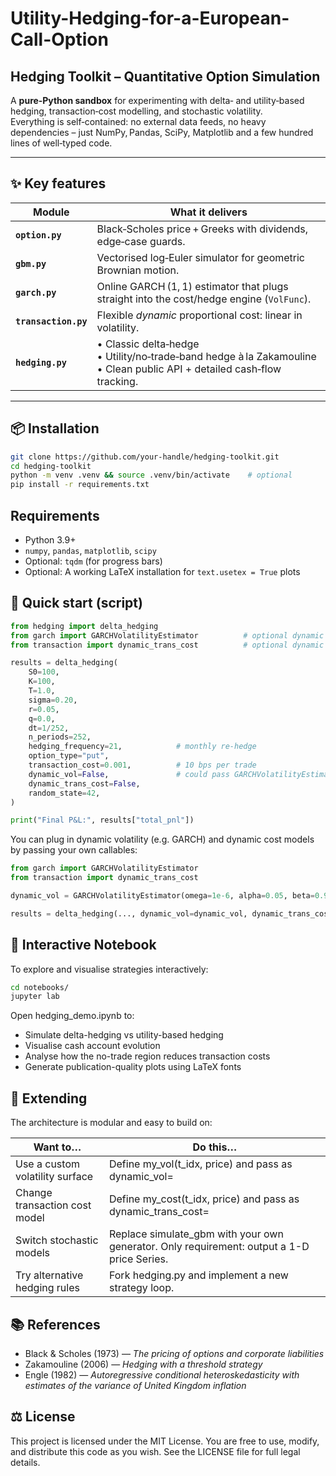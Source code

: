 # Utility-Hedging-for-a-European-Call-Option

## Hedging Toolkit – Quantitative Option Simulation

A **pure‑Python sandbox** for experimenting with delta‑ and utility‑based
hedging, transaction‑cost modelling, and stochastic volatility.  
Everything is self‑contained: no external data feeds, no heavy dependencies –
just NumPy, Pandas, SciPy, Matplotlib and a few hundred lines of well‑typed
code.

---

## ✨ Key features

| Module | What it delivers |
|--------|------------------|
| **`option.py`** | Black‑Scholes price + Greeks with dividends, edge‑case guards. |
| **`gbm.py`** | Vectorised log‑Euler simulator for geometric Brownian motion. |
| **`garch.py`** | Online GARCH (1, 1) estimator that plugs straight into the cost/hedge engine (`VolFunc`). |
| **`transaction.py`** | Flexible *dynamic* proportional cost: linear in volatility. |
| **`hedging.py`** | • Classic delta‑hedge<br>• Utility/no‑trade‑band hedge à la Zakamouline<br>• Clean public API + detailed cash‑flow tracking. |

---

## 📦 Installation

```bash
git clone https://github.com/your‑handle/hedging‑toolkit.git
cd hedging‑toolkit
python -m venv .venv && source .venv/bin/activate    # optional
pip install -r requirements.txt
```

## Requirements

* Python 3.9+
* `numpy`, `pandas`, `matplotlib`, `scipy`
* Optional: `tqdm` (for progress bars)
* Optional: A working LaTeX installation for `text.usetex = True` plots


## 🚀 Quick start (script)

```python
from hedging import delta_hedging
from garch import GARCHVolatilityEstimator          # optional dynamic vol
from transaction import dynamic_trans_cost          # optional dynamic cost

results = delta_hedging(
    S0=100, 
    K=100, 
    T=1.0,
    sigma=0.20, 
    r=0.05, 
    q=0.0,
    dt=1/252, 
    n_periods=252,
    hedging_frequency=21,            # monthly re‑hedge
    option_type="put",
    transaction_cost=0.001,          # 10 bps per trade
    dynamic_vol=False,               # could pass GARCHVolatilityEstimator(...)
    dynamic_trans_cost=False,
    random_state=42,
)

print("Final P&L:", results["total_pnl"])
```

You can plug in dynamic volatility (e.g. GARCH) and dynamic cost models by passing your own callables:

```python
from garch import GARCHVolatilityEstimator
from transaction import dynamic_trans_cost

dynamic_vol = GARCHVolatilityEstimator(omega=1e-6, alpha=0.05, beta=0.9, initial_vol=0.2)

results = delta_hedging(..., dynamic_vol=dynamic_vol, dynamic_trans_cost=dynamic_trans_cost)
```

## 📓 Interactive Notebook

To explore and visualise strategies interactively:

```bash
cd notebooks/
jupyter lab
```
Open hedging_demo.ipynb to:

* Simulate delta-hedging vs utility-based hedging
* Visualise cash account evolution
* Analyse how the no-trade region reduces transaction costs
* Generate publication-quality plots using LaTeX fonts

## 🧩 Extending

The architecture is modular and easy to build on:

| Want to… | Do this… |
|----------|----------|
| Use a custom volatility surface | Define my_vol(t_idx, price) and pass as dynamic_vol= |
| Change transaction cost model | Define my_cost(t_idx, price) and pass as dynamic_trans_cost= |
| Switch stochastic models | 	Replace simulate_gbm with your own generator. Only requirement: output a 1-D price Series. |
| Try alternative hedging rules | Fork hedging.py and implement a new strategy loop. |

## 📚 References

* Black & Scholes (1973) — _The pricing of options and corporate liabilities_
* Zakamouline (2006) — _Hedging with a threshold strategy_
* Engle (1982) — _Autoregressive conditional heteroskedasticity with estimates of the variance of United Kingdom inflation_

## ⚖️ License

This project is licensed under the MIT License.
You are free to use, modify, and distribute this code as you wish.
See the LICENSE file for full legal details.
